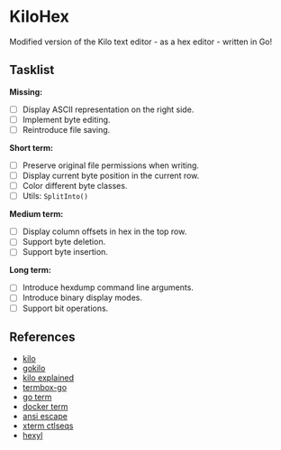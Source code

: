 KiloHex
=======

Modified version of the Kilo text editor - as a hex editor - written in Go!

Tasklist
--------

**Missing:**

- [ ] Display ASCII representation on the right side.
- [ ] Implement byte editing.
- [ ] Reintroduce file saving.

**Short term:**

- [ ] Preserve original file permissions when writing.
- [ ] Display current byte position in the current row.
- [ ] Color different byte classes.
- [ ] Utils: `SplitInto()`

**Medium term:**

- [ ] Display column offsets in hex in the top row.
- [ ] Support byte deletion.
- [ ] Support byte insertion.

**Long term:**

- [ ] Introduce hexdump command line arguments.
- [ ] Introduce binary display modes.
- [ ] Support bit operations.

References
----------

- [kilo](            https://github.com/antirez/kilo)
- [gokilo](          https://github.com/srinathh/gokilo)
- [kilo explained](  https://viewsourcecode.org/snaptoken/kilo/)
- [termbox-go](      https://github.com/nsf/termbox-go)
- [go term](         https://pkg.go.dev/golang.org/x/term)
- [docker term](     https://github.com/moby/term/)
- [ansi escape](     https://gist.github.com/fnky/458719343aabd01cfb17a3a4f7296797)
- [xterm ctlseqs](   https://invisible-island.net/xterm/ctlseqs/ctlseqs.html)
- [hexyl](           https://github.com/sharkdp/hexyl)
